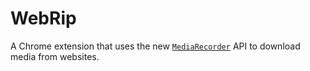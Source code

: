 # WebRip

A Chrome extension that uses the new [`MediaRecorder`] API to download media from websites.

[`MediaRecorder`]: https://developer.mozilla.org/docs/Web/API/MediaRecorder
